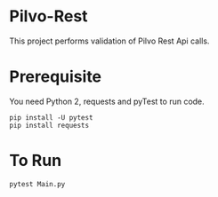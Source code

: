 # Pilvo-Rest
This project performs validation of Pilvo Rest Api calls.

# Prerequisite
You need Python 2, requests and pyTest to run code.
```
pip install -U pytest
pip install requests
```

# To Run
```
pytest Main.py
```
